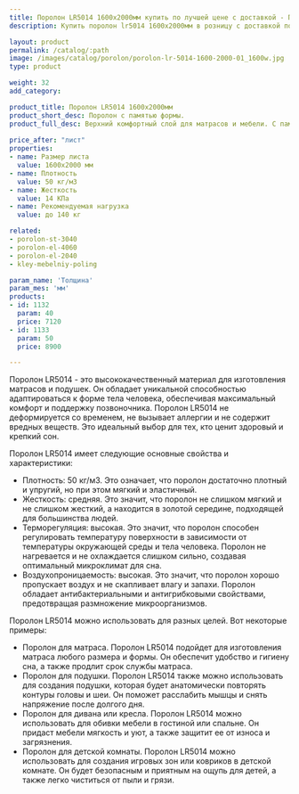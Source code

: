 ```yaml
---
title: Поролон LR5014 1600х2000мм купить по лучшей цене с доставкой - Поролоныч
description: Купить поролон lr5014 1600х2000мм в розницу с доставкой по Москве в интернет-магазине Поролоныча.

layout: product
permalink: /catalog/:path
image: /images/catalog/porolon/porolon-lr-5014-1600-2000-01_1600w.jpg
type: product

weight: 32
add_category: 

product_title: Поролон LR5014 1600х2000мм
product_short_desc: Поролон с памятью формы.
product_full_desc: Верхний комфортный слой для матрасов и мебели. С памятью формы.
        
price_after: "лист"
properties:
- name: Размер листа
  value: 1600х2000 мм
- name: Плотность
  value: 50 кг/м3
- name: Жесткость
  value: 14 КПа
- name: Рекомендуемая нагрузка
  value: до 140 кг

related:
- porolon-st-3040
- porolon-el-4060
- porolon-el-2040
- kley-mebelniy-poling

param_name: 'Толщина'
param_mes: 'мм'
products:
- id: 1132
  param: 40
  price: 7120
- id: 1133
  param: 50
  price: 8900

---
```

Поролон LR5014 - это высококачественный материал для изготовления матрасов и подушек. Он обладает уникальной способностью адаптироваться к форме тела человека, обеспечивая максимальный комфорт и поддержку позвоночника. Поролон LR5014 не деформируется со временем, не вызывает аллергии и не содержит вредных веществ. Это идеальный выбор для тех, кто ценит здоровый и крепкий сон.

Поролон LR5014 имеет следующие основные свойства и характеристики:

- Плотность: 50 кг/м3. Это означает, что поролон достаточно плотный и упругий, но при этом мягкий и эластичный.
- Жесткость: средняя. Это значит, что поролон не слишком мягкий и не слишком жесткий, а находится в золотой середине, подходящей для большинства людей.
- Терморегуляция: высокая. Это значит, что поролон способен регулировать температуру поверхности в зависимости от температуры окружающей среды и тела человека. Поролон не нагревается и не охлаждается слишком сильно, создавая оптимальный микроклимат для сна.
- Воздухопроницаемость: высокая. Это значит, что поролон хорошо пропускает воздух и не скапливает влагу и запахи. Поролон обладает антибактериальными и антигрибковыми свойствами, предотвращая размножение микроорганизмов.

Поролон LR5014 можно использовать для разных целей. Вот некоторые примеры:

- Поролон для матраса. Поролон LR5014 подойдет для изготовления матраса любого размера и формы. Он обеспечит удобство и гигиену сна, а также продлит срок службы матраса.
- Поролон для подушки. Поролон LR5014 также можно использовать для создания подушки, которая будет анатомически повторять контуры головы и шеи. Он поможет расслабить мышцы и снять напряжение после долгого дня.
- Поролон для дивана или кресла. Поролон LR5014 можно использовать для обивки мебели в гостиной или спальне. Он придаст мебели мягкость и уют, а также защитит ее от износа и загрязнения.
- Поролон для детской комнаты. Поролон LR5014 можно использовать для создания игровых зон или ковриков в детской комнате. Он будет безопасным и приятным на ощупь для детей, а также легко чиститься от пыли и грязи.